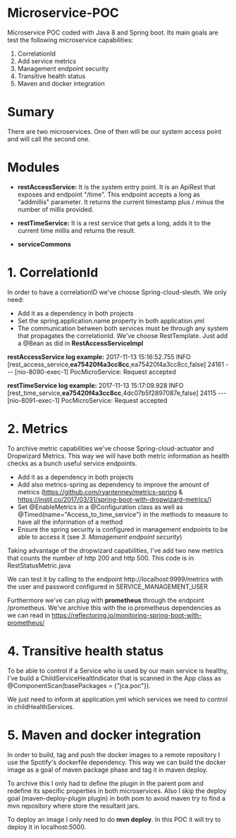 # Microservice-POC

Microservice POC coded with Java 8 and Spring boot. Its main goals are test the following microservice capabilities:

  1. CorrelationId
  2. Add service metrics
  3. Management endpoint security
  4. Transitive health status
  5. Maven and docker integration

# Sumary

  There are two microservices. One of then will be our system access point and will call the second one.

# Modules

  - **restAccessService:** It is the system entry point. It is an ApiRest that exposes and endpoint "/time". This endpoint
  accepts a long as "addmillis" parameter. It returns the current timestamp plus / minus the number of millis provided.

  - **restTimeService:** It is a rest service that gets a long, adds it to the current time millis and returns the result.

  - **serviceCommons**

# 1. CorrelationId

  In order to have a correlationID we've choose Spring-cloud-sleuth. We only need:
   - Add it as a dependency in both projects
   - Set the spring.application.name property in both application.yml
   - The communication between both services must be through any system that propagates the correlationId. We've choose
    RestTemplate. Just add a @Bean as did in **RestAccessServiceImpl**

  **restAccessService log example:**
  2017-11-13 15:16:52.755  INFO [rest_access_service,**ea75420f4a3cc8cc**,ea75420f4a3cc8cc,false] 24161 --- [nio-8090-exec-1] PocMicroService: Request accepted

  **restTimeService log example:**
  2017-11-13 15:17:09.928  INFO [rest_time_service,**ea75420f4a3cc8cc**,4dc07b5f2897087e,false] 24115 --- [nio-8091-exec-1] PocMicroService: Request accepted

# 2. Metrics

  To archive metric capabilities we've choose Spring-cloud-actuator and Dropwizard Metrics. This way we will have both
  metric information as health checks as a bunch useful service endpoints.
   - Add it as a dependency in both projects
   - Add also metrics-spring as dependency to improve the amount of metrics (https://github.com/ryantenney/metrics-spring & https://instil.co/2017/03/31/spring-boot-with-dropwizard-metrics/)
   - Set @EnableMetrics in a @Configuration class as well as @Timed(name="Access_to_time_service") in the methods to
   measure to have all the information of a method
   - Ensure the spring security is configured in management endpoints to be able to access it (see *3. Management endpoint security*)

  Taking advantage of the dropwizard capabilities, I've add two new metrics that counts the number of http 200 and http 500.
  This code is in RestStatusMetric.java

  We can test it by calling to the endpoint http://localhost:9999/metrics with the user and password configured in SERVICE_MANAGEMENT_USER

  Furthermore we've can plug  with **prometheus** through the endpoint /prometheus. We've archive this with the io.prometheus
  dependencies as we can read in https://reflectoring.io/monitoring-spring-boot-with-prometheus/

# 4. Transitive health status

  To be able to control if a Service who is used by our main service is healthy, I've build a ChildServiceHealtIndicator
  that is scanned in the App class as @ComponentScan(basePackages = {"jca.poc"}).

  We just need to inform at application.yml which services we need to control in childHealthServices.

# 5. Maven and docker integration

  In order to build, tag and push the docker images to a remote repository I use the Spotify's dockerfile dependency.
  This way we can build the docker image as a goal of maven package phase and tag it in maven deploy.

  To archive this I only had to define the plugin in the parent pom and redefine its specific properties in both microservices.
  Also I skip the deploy goal (maven-deploy-plugin plugin) in both pom to avoid maven try to find a mvn repository where
  store the resultant jars.

  To deploy an image I only need to do **mvn deploy**. In this POC it will try to deploy it in localhost:5000.